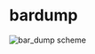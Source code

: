 bardump
=======

![bar_dump scheme](https://raw.github.com/ptrofimov/bar_dump/master/images/scheme.png)